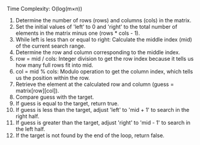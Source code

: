 Time Complexity: O(log(m×n))

1. Determine the number of rows (rows) and columns (cols) in the matrix.
2. Set the initial values of 'left' to 0 and 'right' to the total number of elements in the matrix minus one (rows * cols - 1).
3. While left is less than or equal to right: Calculate the middle index (mid) of the current search range.
4. Determine the row and column corresponding to the middle index.
5. row = mid / cols: Integer division to get the row index because it tells us how many full rows fit into mid.
6. col = mid % cols: Modulo operation to get the column index, which tells us the position within the row.
7. Retrieve the element at the calculated row and column (guess = matrix[row][col]).
8. Compare guess with the target.
9. If guess is equal to the target, return true.
10. If guess is less than the target, adjust 'left' to 'mid + 1' to search in the right half.
11. If guess is greater than the target, adjust 'right' to 'mid - 1' to search in the left half.
12. If the target is not found by the end of the loop, return false.
